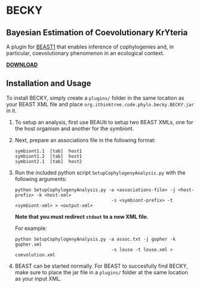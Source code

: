 # BECKY
## Bayesian Estimation of Coevolutionary KrYteria

A plugin for [BEAST1](http://beast.bio.ed.ac.uk/) that enables inference of cophylogenies and, in particular, coevolutionary phenomenon in an ecological context.

[**DOWNLOAD**](https://github.com/coevolution/BECKY/releases)

## Installation and Usage

To install BECKY, simply create a `plugins/` folder in the same location as your BEAST XML file and place `org.ithinktree.code.phylo.becky.BECKY.jar` in it.

1. To setup an analysis, first use BEAUti to setup two BEAST XMLs, one for the host organism and another for the symbiont.

2. Next, prepare an associations file in the following format:
   ```
   symbiont1.1  [tab]  host1
   symbiont1.2  [tab]  host1
   symbiont2.1  [tab]  host2
   ```

3. Run the included python script `SetupCophylogenyAnalysis.py` with the following arguments:
   ```
   python SetupCophylogenyAnalysis.py -a <associations-file> -j <host-prefix> -k <host-xml>
                                       -s <symbiont-prefix> -t <symbiont-xml> > <output-xml>
   ```
   **Note that you must redirect `stdout` to a new XML file.**
   
   For example:
   ```
   python SetupCophylogenyAnalysis.py -a assoc.txt -j gopher -k gopher.xml
                                       -s louse -t louse.xml > coevolution.xml
   ```
   

4. BEAST can be started normally. For BEAST to succesfully find BECKY, make sure to place the jar file in a `plugins/` folder at the same location as your input XML.
